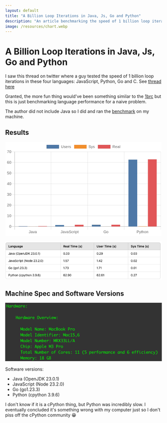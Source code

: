 ```yaml
---
layout: default
title: "A Billion Loop Iterations in Java, Js, Go and Python"
description: "An article benchmarking the speed of 1 billion loop iterations in Java, JavaScript, Go, and Python."
image: /resources/chart.webp
---
```


# A Billion Loop Iterations in Java, Js, Go and Python

I saw this thread on twitter where a guy tested the speed of 1 billion loop iterations in these four languages: JavaScript, Python, Go and C. See [thread here](https://x.com/BenjDicken/status/1857454195307356495)

Granted, the more fun thing would've been something similar to the [1brc](https://1brc.dev/) but this is just benchmarking language performance for a naive problem.

The author did not include Java so I did and ran the [benchmark](https://benjdd.com/loops/) on my machine.

## Results

![benchmark-chart](../resources/chart.webp)

![benchmark-table](../resources/benchmark_table.png)

## Machine Spec and Software Versions

![hardware-spec](../resources/hardware_spec.png)

Software versions:

- Java (OpenJDK 23.0.1)
- JavaScript (Node 23.2.0)
- Go (go1.23.3)
- Python (cpython 3.9.6)

I don't know if it is a cPython thing, but Python was incredibly slow. I eventually concluded it's something wrong with my computer just so I don't piss off the cPython community 😁